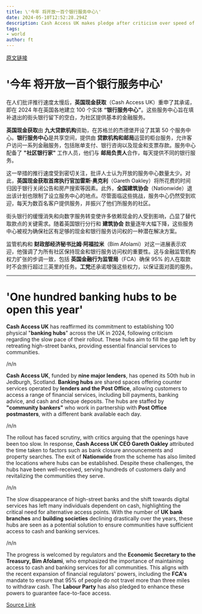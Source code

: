 ```yaml
---
title: \'今年 将开放一百个银行服务中心\'
date: 2024-05-10T12:52:28.294Z
description: Cash Access UK makes pledge after criticism over speed of rollout
tags: 
- world
author: ft
---
```


[原文链接](https://ft.com/content/2de02064-782a-429a-b667-e689c914f9a0)

# '今年 将开放一百个银行服务中心' 

在人们批评推行速度太慢后，**英国现金获取**（Cash Access UK）重申了其承诺，即在 2024 年在英国各地建立 100 个实体 **“银行服务中心”**。这些服务中心旨在填补退出的街头银行留下的空白，为社区提供基本的金融服务。

**英国现金获取**由 **九大贷款机构**资助，在苏格兰的杰德堡开设了其第 50 个服务中心。**银行服务中心**是共享空间，提供由 **贷款机构和邮局**运营的柜台服务，允许客户访问一系列金融服务，包括账单支付、银行咨询以及现金和支票存款。服务中心配备了 **"社区银行家"** 工作人员，他们与 **邮局负责人**合作，每天提供不同的银行服务。 

这一举措的推行速度受到密切关注，批评人士认为开放的服务中心数量太少。对此，**英国现金获取首席执行官加雷斯·奥克利**（Gareth Oakley）将所花费的时间归因于银行关闭公告和房产搜索等因素。此外，**全国建筑协会**（Nationwide）退出该计划也限制了设立服务中心的地点。尽管面临这些挑战，服务中心仍然受到欢迎，每天为数百名客户提供服务，并振兴了他们所服务的社区。 

街头银行的缓慢消失和向数字服务转变使许多依赖现金的人受到影响，凸显了替代取款点的关键需求。随着英国银行分行和 **建筑协会** 数量逐年大幅下降，这些服务中心被视为确保社区有足够的现金和银行服务访问权的一种潜在解决方案。 

监管机构和 **财政部经济秘书比姆·阿福拉米**（Bim Afolami）对这一进展表示欢迎，他强调了为所有社区保持现金和银行服务访问权的重要性。这与金融监管机构权力扩张的步调一致，包括 **英国金融行为监管局**（FCA）确保 95% 的人在取款时不会旅行超过三英里的任务。**工党**还承诺增强这些权力，以保证面对面的服务。

---

# 'One hundred banking hubs to be open this year' 

**Cash Access UK** has reaffirmed its commitment to establishing 100 physical "**banking hubs**" across the UK in 2024, following criticism regarding the slow pace of their rollout. These hubs aim to fill the gap left by retreating high-street banks, providing essential financial services to communities.

/n/n

**Cash Access UK**, funded by **nine major lenders**, has opened its 50th hub in Jedburgh, Scotland. **Banking hubs** are shared spaces offering counter services operated by **lenders and the Post Office**, allowing customers to access a range of financial services, including bill payments, banking advice, and cash and cheque deposits. The hubs are staffed by **"community bankers"** who work in partnership with **Post Office postmasters**, with a different bank available each day. 

/n/n

The rollout has faced scrutiny, with critics arguing that the openings have been too slow. In response, **Cash Access UK CEO Gareth Oakley** attributed the time taken to factors such as bank closure announcements and property searches. The exit of **Nationwide** from the scheme has also limited the locations where hubs can be established. Despite these challenges, the hubs have been well-received, serving hundreds of customers daily and revitalizing the communities they serve. 

/n/n

The slow disappearance of high-street banks and the shift towards digital services has left many individuals dependent on cash, highlighting the critical need for alternative access points. With the number of **UK bank branches** and **building societies** declining drastically over the years, these hubs are seen as a potential solution to ensure communities have sufficient access to cash and banking services. 

/n/n

The progress is welcomed by regulators and the **Economic Secretary to the Treasury, Bim Afolami**, who emphasized the importance of maintaining access to cash and banking services for all communities. This aligns with the recent expansion of financial regulators' powers, including the **FCA's** mandate to ensure that 95% of people do not travel more than three miles to withdraw cash. The **Labour Party** has also pledged to enhance these powers to guarantee face-to-face access.

[Source Link](https://ft.com/content/2de02064-782a-429a-b667-e689c914f9a0)

